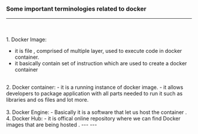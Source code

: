 ### Some important terminologies related to docker 
***

</br>
</br>
1. Docker Image:</br>

- it is file , comprised of multiple layer, used to execute code in docker container.
- it basically contain set of instruction which are used to create a docker container</br>
</br>
2. Docker container:
- it is a running instance of docker image.
- it allows developers to package application with all parts needed to run it such as libraries and os files and lot more.</br>
</br>
3. Docker Engine:
- Basically it is a software that let us host the container .
</br>
</brr>
4. Docker Hub:
- it is offical online repository where we can find Docker images that are being hosted .
---
---
